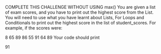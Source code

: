COMPLETE THIS CHALLENGE WITHOUT USING max()
You are given a list of exam scores, and you have to print out the highest score from the List. You will need to use what you have learnt about Lists, For Loops and Conditionals to print out the highest score in the list of student_scores. For example, if the scores were:

8 65 89 86 55 91 64 89
Your code should print

91
